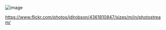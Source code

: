 ![image](https://farm5.static.flickr.com/4045/4361810847_2029557b42.jpg)

https://www.flickr.com/photos/jdlrobson/4361810847/sizes/m/in/photostream/

